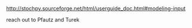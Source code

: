 http://stochpy.sourceforge.net/html/userguide_doc.html#modeling-input

reach out to Pfautz and Turek
